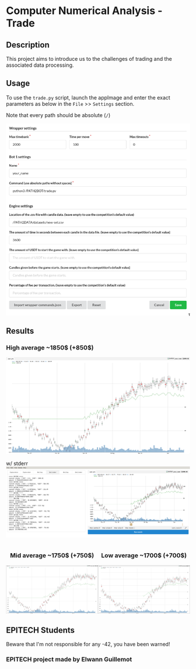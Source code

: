 # Computer Numerical Analysis - Trade

## Description
This project aims to introduce us to the challenges of trading and the associated data processing.

## Usage
To use the `trade.py` script, launch the appImage and enter the exact parameters as below in the `File` >> `Settings` section.

Note that every path should be absolute (`/`)

<div style="display: flex; justify-content: center;">
    <img src="repo/workspace-setup.png" width="600"/>
</div>

## Results

### High average ~1850$ (+850$)
![](repo/high_example.png)

w/ stderr
![](repo/stderr_example.png)

<div style="display: flex; justify-content: space-between;">
    <div style="width: 400px; text-align: center;">
        <h3>Mid average ~1750$ (+750$)</h3>
        <img src="repo/mid_example.png" width="400"/>
    </div>
    <div style="width: 400px; text-align: center;">
        <h3>Low average ~1700$ (+700$)</h3>
        <img src="repo/low_example.png" width="400"/>
    </div>
</div>

## EPITECH Students
Beware that I'm not responsible for any -42, you have been warned!

### EPITECH project made by Elwann Guillemot